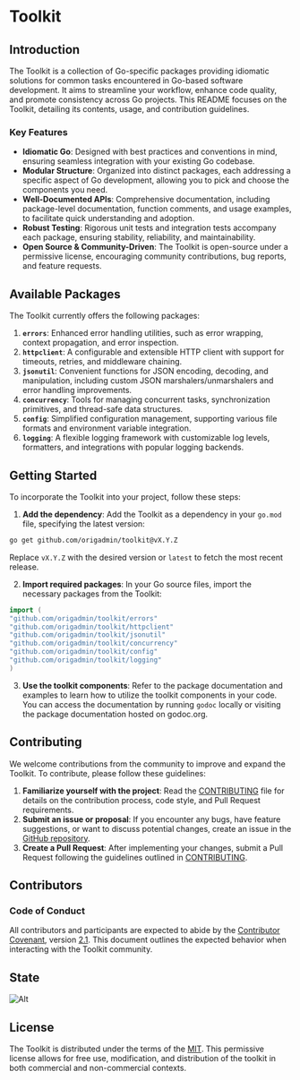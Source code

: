 # Toolkit

## Introduction

The Toolkit is a collection of Go-specific packages providing idiomatic solutions for common tasks encountered in
Go-based software development. It aims to streamline your workflow, enhance code quality, and promote consistency across
Go projects. This README focuses on the Toolkit, detailing its contents, usage, and contribution guidelines.

### Key Features

- **Idiomatic Go**: Designed with best practices and conventions in mind, ensuring seamless integration with your
  existing Go codebase.
- **Modular Structure**: Organized into distinct packages, each addressing a specific aspect of Go development, allowing
  you to pick and choose the components you need.
- **Well-Documented APIs**: Comprehensive documentation, including package-level documentation, function comments, and
  usage examples, to facilitate quick understanding and adoption.
- **Robust Testing**: Rigorous unit tests and integration tests accompany each package, ensuring stability, reliability,
  and maintainability.
- **Open Source & Community-Driven**: The Toolkit is open-source under a permissive license, encouraging community
  contributions, bug reports, and feature requests.

## Available Packages

The Toolkit currently offers the following packages:

1. **`errors`**: Enhanced error handling utilities, such as error wrapping, context propagation, and error inspection.
2. **`httpclient`**: A configurable and extensible HTTP client with support for timeouts, retries, and middleware
   chaining.
3. **`jsonutil`**: Convenient functions for JSON encoding, decoding, and manipulation, including custom JSON
   marshalers/unmarshalers and error handling improvements.
4. **`concurrency`**: Tools for managing concurrent tasks, synchronization primitives, and thread-safe data structures.
5. **`config`**: Simplified configuration management, supporting various file formats and environment variable
   integration.
6. **`logging`**: A flexible logging framework with customizable log levels, formatters, and integrations with popular
   logging backends.

## Getting Started

To incorporate the Toolkit into your project, follow these steps:

1. **Add the dependency**: Add the Toolkit as a dependency in your `go.mod` file, specifying the latest version:

```bash
go get github.com/origadmin/toolkit@vX.Y.Z
```

Replace `vX.Y.Z` with the desired version or `latest` to fetch the most recent release.

2. **Import required packages**: In your Go source files, import the necessary packages from the Toolkit:

```go
import (
"github.com/origadmin/toolkit/errors"
"github.com/origadmin/toolkit/httpclient"
"github.com/origadmin/toolkit/jsonutil"
"github.com/origadmin/toolkit/concurrency"
"github.com/origadmin/toolkit/config"
"github.com/origadmin/toolkit/logging"
)
```

3. **Use the toolkit components**: Refer to the package documentation and examples to learn how to utilize the toolkit
   components in your code. You can access the documentation by running `godoc` locally or visiting the package
   documentation hosted on godoc.org.

## Contributing

We welcome contributions from the community to improve and expand the Toolkit. To contribute, please follow these
guidelines:

1. **Familiarize yourself with the project**: Read the [CONTRIBUTING] file for details on the contribution process, code
   style, and Pull Request requirements.
2. **Submit an issue or proposal**: If you encounter any bugs, have feature suggestions, or want to discuss potential
   changes, create an issue in the [GitHub repository](https://github.com/origadmin/toolkit).
3. **Create a Pull Request**: After implementing your changes, submit a Pull Request following the guidelines outlined
   in [CONTRIBUTING].

## Contributors

### Code of Conduct

All contributors and participants are expected to abide by the [Contributor Covenant][ContributorHomepage],
version [2.1][v2.1]. This document outlines the expected behavior when interacting with the Toolkit community.

## State

![Alt](https://repobeats.axiom.co/api/embed/bc9ad4ec869e9769ecbf84bb4a37c365a0cad47f.svg "Repobeats analytics image")

## License

The Toolkit is distributed under the terms of the [MIT]. This permissive license allows for free use, modification, and
distribution of the toolkit in both commercial and non-commercial contexts.

[CONTRIBUTING]: CONTRIBUTING.md

[ContributorHomepage]: https://www.contributor-covenant.org

[v2.1]: https://www.contributor-covenant.org/version/2/1/code_of_conduct.html

[MIT]: LICENSE
